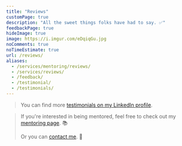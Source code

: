 ```yaml
---
title: "Reviews"
customPage: true
description: "All the sweet things folks have had to say. ✅"
feedbackPage: true
hideImage: true
image: https://i.imgur.com/eDqiqGu.jpg
noComments: true
noTimeEstimate: true
url: /reviews/
aliases:
  - /services/mentoring/reviews/
  - /services/reviews/
  - /feedback/
  - /testimonial/
  - /testimonials/
---
```


> You can find more [testimonials on my LinkedIn profile](https://www.linkedin.com/in/fvcproductions/).

> If you're interested in being mentored, feel free to check out my [mentoring page](/mentoring/ "Mentoring"). 📚
>
> Or you can [contact me](/contact/ "Contact Me"). 📩️
